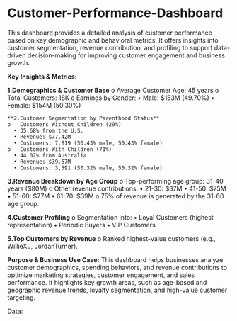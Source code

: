 # Customer-Performance-Dashboard
This dashboard provides a detailed analysis of customer performance based on key demographic and behavioral metrics. It offers insights into customer segmentation, revenue contribution, and profiling to support data-driven decision-making for improving customer engagement and business growth.

**Key Insights & Metrics:**
 
  **1.Demographics & Customer Base**
    o	Average Customer Age: 45 years
    o	Total Customers: 18K
    o	Earnings by Gender:
      •	Male: $153M (49.70%)
      •	Female: $154M (50.30%)
   
    **2.Customer Segmentation by Parenthood Status**
    o	Customers Without Children (29%)
      •	35.68% from the U.S.
      •	Revenue: $77.42M
      •	Customers: 7,819 (50.43% male, 50.43% female)
    o	Customers With Children (71%)
      •	44.02% from Australia
      •	Revenue: $39.67M
      •	Customers: 3,591 (50.32% male, 50.32% female)
 
  **3.Revenue Breakdown by Age Group**
    o	Top-performing age group: 31-40 years ($80M)
    o	Other revenue contributions:
      •	21-30: $37M
      •	41-50: $75M
      •	51-60: $77M
      •	61-70: $39M
    o	75% of revenue is generated by the 31-60 age group.
  
  **4.Customer Profiling**
    o	Segmentation into:
      •	Loyal Customers (highest representation)
      •	Periodic Buyers
      •	VIP Customers
  
  **5.Top Customers by Revenue**
    o	Ranked highest-value customers (e.g., WillieXu, JordanTurner).

**Purpose & Business Use Case:**
This dashboard helps businesses analyze customer demographics, spending behaviors, and revenue contributions to optimize marketing strategies, customer engagement, and sales performance. It highlights key growth areas, such as age-based and geographic revenue trends, loyalty segmentation, and high-value customer targeting.

Data: 
